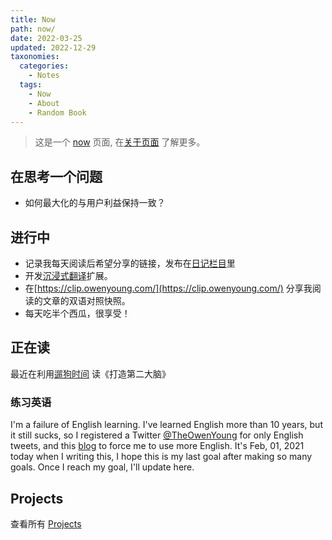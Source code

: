 ```yaml
---
title: Now
path: now/
date: 2022-03-25
updated: 2022-12-29
taxonomies:
  categories:
    - Notes
  tags:
    - Now
    - About
    - Random Book
---
```


> 这是一个 [now](https://nownownow.com/about) 页面, 在[关于页面](/content/pages/about.md)
> 了解更多。

<!-- more -->

## 在思考一个问题

- 如何最大化的与用户利益保持一致？

## 进行中

- 记录我每天阅读后希望分享的链接，发布在[日记栏目](/categories/journal/)里
- 开发[沉浸式翻译](https://immersive-translate.owenyoung.com/)扩展。
- 在[https://clip.owenyoung.com/](https://clip.owenyoung.com/) 分享我阅读的文章的双语对照快照。
- 每天吃半个西瓜，很享受！

## 正在读

最近在利用[遛狗时间](/content/blog/reading-while-walking-dogs.md) 读《打造第二大脑》

### 练习英语

I'm a failure of English learning. I've learned English more than 10 years, but
it still sucks, so I registered a Twitter
[@TheOwenYoung](https://twitter.com/TheOwenYoung) for only English tweets, and
this [blog](https://blog.owenyoung.com) to force me to use more English. It's
Feb, 01, 2021 today when I writing this, I hope this is my last goal after
making so many goals. Once I reach my goal, I'll update here.

## Projects

查看所有 [Projects](/content/projects.md)
